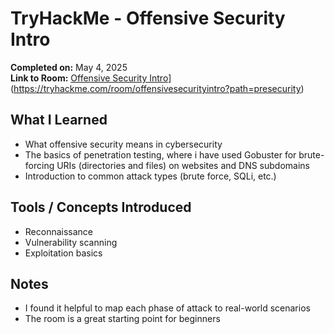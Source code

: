 # TryHackMe - Offensive Security Intro

**Completed on:** May 4, 2025  
**Link to Room:** [Offensive Security Intro](https://tryhackme.com/room/offensivesecurity)](https://tryhackme.com/room/offensivesecurityintro?path=presecurity)

##  What I Learned

- What offensive security means in cybersecurity
- The basics of penetration testing, where i have used Gobuster for brute-forcing URIs (directories and files) on websites and DNS subdomains
- Introduction to common attack types (brute force, SQLi, etc.)

##  Tools / Concepts Introduced

- Reconnaissance
- Vulnerability scanning
- Exploitation basics

##  Notes

- I found it helpful to map each phase of attack to real-world scenarios
- The room is a great starting point for beginners

